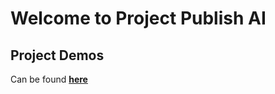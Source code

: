 # Welcome to Project Publish AI

## Project Demos

Can be found [**here**](https://github.com/williamboomer87/project-publish-ai/blob/main/md/Demos.md)
